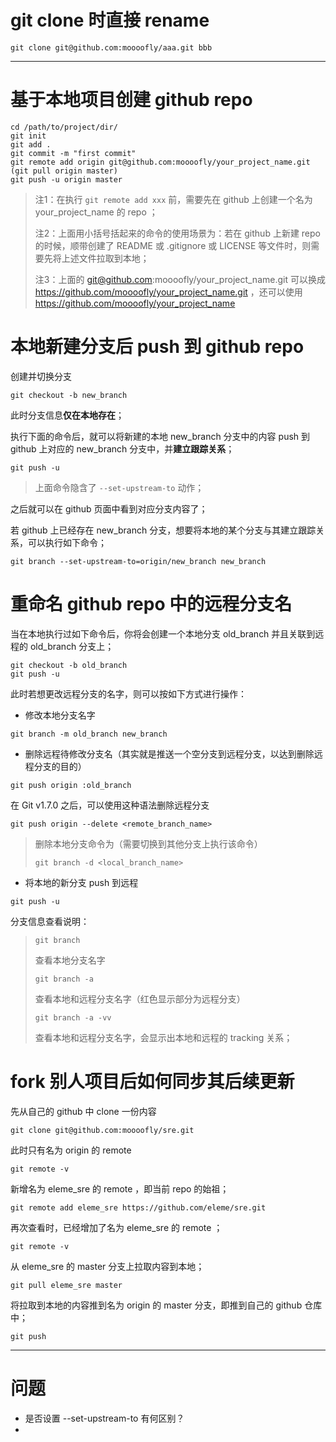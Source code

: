 

# git clone 时直接 rename

```shell
git clone git@github.com:moooofly/aaa.git bbb
```


----------



# 基于本地项目创建 github repo

```shell
cd /path/to/project/dir/
git init
git add .
git commit -m "first commit"
git remote add origin git@github.com:moooofly/your_project_name.git
(git pull origin master)
git push -u origin master
```

> 注1：在执行 `git remote add xxx` 前，需要先在 github 上创建一个名为 your_project_name 的 repo ；
> 
> 注2：上面用小括号括起来的命令的使用场景为：若在 github 上新建 repo 的时候，顺带创建了 README 或 .gitignore 或 LICENSE 等文件时，则需要先将上述文件拉取到本地；
> 
> 注3：上面的 git@github.com:moooofly/your_project_name.git 可以换成 https://github.com/moooofly/your_project_name.git ，还可以使用 https://github.com/moooofly/your_project_name


# 本地新建分支后 push 到 github repo


创建并切换分支

```shell
git checkout -b new_branch
```
此时分支信息**仅在本地存在**；

执行下面的命令后，就可以将新建的本地 new_branch 分支中的内容 push 到 github 上对应的 new_branch 分支中，并**建立跟踪关系**；

```shell
git push -u
```

> 上面命令隐含了 `--set-upstream-to` 动作；

之后就可以在 github 页面中看到对应分支内容了；

若 github 上已经存在 new_branch 分支，想要将本地的某个分支与其建立跟踪关系，可以执行如下命令；

```shell
git branch --set-upstream-to=origin/new_branch new_branch
```

# 重命名 github repo 中的远程分支名


当在本地执行过如下命令后，你将会创建一个本地分支 old_branch 并且关联到远程的 old_branch 分支上；

```shell
git checkout -b old_branch
git push -u
```

此时若想更改远程分支的名字，则可以按如下方式进行操作：

- 修改本地分支名字

```shell
git branch -m old_branch new_branch 
```

- 删除远程待修改分支名（其实就是推送一个空分支到远程分支，以达到删除远程分支的目的）

```shell
git push origin :old_branch
```

在 Git v1.7.0 之后，可以使用这种语法删除远程分支

```shell
git push origin --delete <remote_branch_name>
```

> 删除本地分支命令为（需要切换到其他分支上执行该命令）
> ```shell
> git branch -d <local_branch_name>
> ```

- 将本地的新分支 push 到远程

```shell
git push -u
```


分支信息查看说明：

> ```shell
> git branch
> ```
> 查看本地分支名字
> ```shell
> git branch -a
> ```
> 查看本地和远程分支名字（红色显示部分为远程分支）
> ```shell
> git branch -a -vv
> ```
> 查看本地和远程分支名字，会显示出本地和远程的 tracking 关系；








# fork 别人项目后如何同步其后续更新

先从自己的 github 中 clone 一份内容
```shell
git clone git@github.com:moooofly/sre.git
```

此时只有名为 origin 的 remote
```shell
git remote -v
```

新增名为 eleme_sre 的 remote ，即当前 repo 的始祖；
```shell
git remote add eleme_sre https://github.com/eleme/sre.git
```

再次查看时，已经增加了名为 eleme_sre 的 remote ；
```shell
git remote -v
```

从 eleme_sre 的 master 分支上拉取内容到本地；
```shell
git pull eleme_sre master
```

将拉取到本地的内容推到名为 origin 的 master 分支，即推到自己的 github 仓库中；
```shell
git push
```


----------


# 问题

- 是否设置 --set-upstream-to 有何区别？
- 

